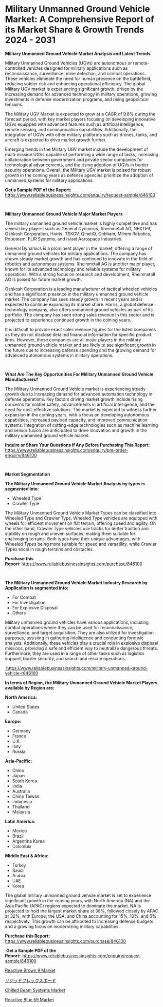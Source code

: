 <p><h1>Military Unmanned Ground Vehicle Market: A Comprehensive Report of its Market Share & Growth Trends 2024 - 2031</h1></p><p><strong>Military Unmanned Ground Vehicle Market Analysis and Latest Trends</strong></p>
<p><p>Military Unmanned Ground Vehicles (UGVs) are autonomous or remote-controlled vehicles designed for military applications such as reconnaissance, surveillance, mine detection, and combat operations. These vehicles eliminate the need for human presence on the battlefield, reducing soldier risk and enhancing operational efficiency. The global Military UGV market is experiencing significant growth, driven by the increasing demand for advanced technology in military operations, growing investments in defense modernization programs, and rising geopolitical tensions. </p><p>The Military UGV Market is expected to grow at a CAGR of 9.8% during the forecast period, with key market players focusing on developing innovative UGVs equipped with advanced features such as artificial intelligence, remote sensing, and communication capabilities. Additionally, the integration of UGVs with other military platforms such as drones, tanks, and aircraft is expected to drive market growth further.</p><p>Emerging trends in the Military UGV market include the development of multi-mission UGVs capable of performing a wide range of tasks, increasing collaboration between government and private sector companies for technological advancements, and the rising adoption of UGVs in border security operations. Overall, the Military UGV market is poised for robust growth in the coming years as defense agencies prioritize the adoption of unmanned systems for military applications.</p></p>
<p><strong>Get a Sample PDF of the Report:&nbsp;</strong> <a href="https://www.reliablebusinessinsights.com/enquiry/request-sample/846100">https://www.reliablebusinessinsights.com/enquiry/request-sample/846100</a></p>
<p>&nbsp;</p>
<p><strong>Military Unmanned Ground Vehicle Major Market Players</strong></p>
<p><p>The military unmanned ground vehicle market is highly competitive and has several key players such as General Dynamics, Rheinmetall AG, NEXTER, Oshkosh Corporation, Harris, TSKGV, QinetiQ, Cobham, Milrem Robotics, Roboteam, FLIR Systems, and Israel Aerospace Industries. </p><p>General Dynamics is a prominent player in the market, offering a range of unmanned ground vehicles for military applications. The company has shown steady market growth and has continued to innovate in the field of robotics and autonomous systems. Rheinmetall AG is another major player, known for its advanced technology and reliable systems for military operations. With a strong focus on research and development, Rheinmetall AG is poised for future market growth.</p><p>Oshkosh Corporation is a leading manufacturer of tactical wheeled vehicles and has a significant presence in the military unmanned ground vehicle market. The company has seen steady growth in recent years and is expected to continue expanding its market share. Harris, a global defense technology company, also offers unmanned ground vehicles as part of its portfolio. The company has seen strong sales revenue in this sector and is projected to experience continued growth in the coming years.</p><p>It is difficult to provide exact sales revenue figures for the listed companies as they do not disclose detailed financial information for specific product lines. However, these companies are all major players in the military unmanned ground vehicle market and are likely to see significant growth in the future due to increasing defense spending and the growing demand for advanced autonomous systems in military operations.</p></p>
<p>&nbsp;</p>
<p><strong>What Are The Key Opportunities For Military Unmanned Ground Vehicle Manufacturers?</strong></p>
<p><p>The Military Unmanned Ground Vehicle market is experiencing steady growth due to increasing demand for advanced automation technology in defense operations. Key factors driving market growth include rising concerns for soldier safety, advancements in artificial intelligence, and the need for cost-effective solutions. The market is expected to witness further expansion in the coming years, with a focus on developing autonomous capabilities, increased payload capacity, and improved communication systems. Integration of cutting-edge technologies such as machine learning and sensor fusion are anticipated to drive innovation and growth in the military unmanned ground vehicle market.</p></p>
<p><strong>Inquire or Share Your Questions If Any Before Purchasing This Report:</strong> <a href="https://www.reliablebusinessinsights.com/enquiry/pre-order-enquiry/846100">https://www.reliablebusinessinsights.com/enquiry/pre-order-enquiry/846100</a></p>
<p>&nbsp;</p>
<p><strong>Market Segmentation</strong></p>
<p><strong>The Military Unmanned Ground Vehicle Market Analysis by types is segmented into:</strong></p>
<p><ul><li>Wheeled Type</li><li>Crawler Type</li></ul></p>
<p><p>The Military Unmanned Ground Vehicle Market Types can be classified into Wheeled Type and Crawler Type. Wheeled Type vehicles are equipped with wheels for efficient movement on flat terrain, offering speed and agility. On the other hand, Crawler Type vehicles use tracks for better traction and stability on rough and uneven surfaces, making them suitable for challenging terrains. Both types have their unique advantages, with Wheeled Types being more suitable for speed and versatility, while Crawler Types excel in rough terrains and obstacles.</p></p>
<p><strong>Purchase this Report:&nbsp;</strong><a href="https://www.reliablebusinessinsights.com/purchase/846100">https://www.reliablebusinessinsights.com/purchase/846100</a></p>
<p>&nbsp;</p>
<p><strong>The Military Unmanned Ground Vehicle Market Industry Research by Application is segmented into:</strong></p>
<p><ul><li>For Combat</li><li>For Investigation</li><li>For Explosive Disposal</li><li>Others</li></ul></p>
<p><p>Military unmanned ground vehicles have various applications, including combat operations where they can be used for reconnaissance, surveillance, and target acquisition. They are also utilized for investigation purposes, assisting in gathering intelligence and conducting forensic analysis. Additionally, these vehicles play a crucial role in explosive disposal missions, providing a safe and efficient way to neutralize dangerous threats. Furthermore, they are used in a range of other tasks such as logistics support, border security, and search and rescue operations.</p></p>
<p><a href="https://www.reliablebusinessinsights.com/military-unmanned-ground-vehicle-r846100">&nbsp;https://www.reliablebusinessinsights.com/military-unmanned-ground-vehicle-r846100</a></p>
<p><strong>In terms of Region, the Military Unmanned Ground Vehicle Market Players available by Region are:</strong></p>
<p>
    <p> <strong> North America: </strong>
        <ul>
            <li>United States</li>
            <li>Canada</li>
        </ul>
        </p> 
    <p> <strong> Europe: </strong>
        <ul>
            <li>Germany</li>
            <li>France</li>
            <li>U.K.</li>
            <li>Italy</li>
            <li>Russia</li>
        </ul>
        </p> 
    <p> <strong> Asia-Pacific: </strong>
        <ul>
            <li>China</li>
            <li>Japan</li>
            <li>South Korea</li>
            <li>India</li>
            <li>Australia</li>
            <li>China Taiwan</li>
            <li>Indonesia</li>
            <li>Thailand</li>
            <li>Malaysia</li>
        </ul>
        </p> 
    <p> <strong> Latin America: </strong>
        <ul>
            <li>Mexico</li>
            <li>Brazil</li>
            <li>Argentina Korea</li>
            <li>Colombia</li>
        </ul>
        </p> 
    <p> <strong> Middle East & Africa: </strong>
        <ul>
            <li>Turkey</li>
            <li>Saudi</li>
            <li>Arabia</li>
            <li>UAE</li>
            <li>Korea</li>
        </ul>
    </p>
    </p>
<p><p>The global military unmanned ground vehicle market is set to experience significant growth in the coming years, with North America (NA) and the Asia Pacific (APAC) regions expected to dominate the market. NA is projected to hold the largest market share at 38%, followed closely by APAC at 32%, with Europe, the USA, and China accounting for 15%, 10%, and 5% respectively. This growth can be attributed to increasing defense budgets and a growing focus on modernizing military capabilities.</p></p>
<p><strong>Purchase this Report: </strong><a href="https://www.reliablebusinessinsights.com/purchase/846100">https://www.reliablebusinessinsights.com/purchase/846100</a></p>
<p>&nbsp;<strong>Get a Sample PDF of the Report:&nbsp;&nbsp;</strong><a href="https://www.reliablebusinessinsights.com/enquiry/request-sample/846100">https://www.reliablebusinessinsights.com/enquiry/request-sample/846100</a></p>
<p><strong></strong></p>
<p><p><a href="https://github.com/MaraKoelpin2023/Market-Research-Report-List-1/blob/main/reactive-brown-9-market.md">Reactive Brown 9 Market</a></p><p><a href="https://github.com/JoanaNitzsche/Market-Research-Report-List-1/blob/main/3114371121796.md">リジッドフレックスボード</a></p><p><a href="https://issuu.com/reportprime-2/docs/chilled-beam-systems-market-size-2030.pptx">Chilled Beam Systems Market</a></p><p><a href="https://github.com/maudAbbott7/Market-Research-Report-List-1/blob/main/reactive-blue-59-market.md">Reactive Blue 59 Market</a></p></p>